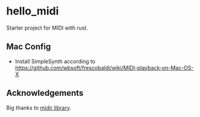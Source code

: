 # hello_midi

Starter project for MIDI with rust.

## Mac Config

* Install SimpleSynth according to https://github.com/wbsoft/frescobaldi/wiki/MIDI-playback-on-Mac-OS-X

## Acknowledgements

Big thanks to [midir library](https://github.com/Boddlnagg/midir).
